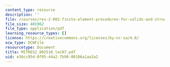 ```yaml
---
content_type: resource
description: ''
file: /courses/res-2-002-finite-element-procedures-for-solids-and-structures-spring-2010/e36cc95d0f9544a27b9800106a1aa3a2_MITRES2_002S10_lec07.pdf
file_size: 401962
file_type: application/pdf
learning_resource_types: []
license: https://creativecommons.org/licenses/by-nc-sa/4.0/
ocw_type: OCWFile
resourcetype: Document
title: MITRES2_002S10_lec07.pdf
uid: e36cc95d-0f95-44a2-7b98-00106a1aa3a2
---
```

